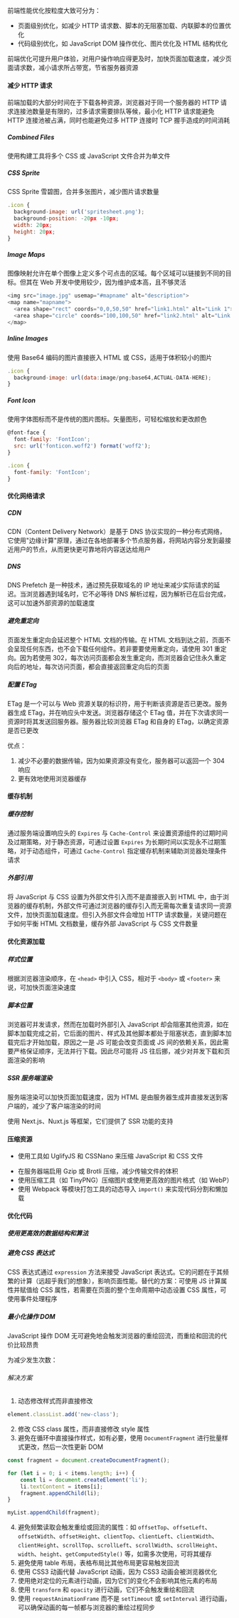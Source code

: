 前端性能优化按粒度大致可分为：

- 页面级别优化，如减少 HTTP 请求数、脚本的无阻塞加载、内联脚本的位置优化
- 代码级别优化，如 JavaScript DOM 操作优化、图片优化及 HTML 结构优化

前端优化可提升用户体验，对用户操作响应得更及时，加快页面加载速度，减少页面请求数，减小请求所占带宽，节省服务器资源

#### 减少 HTTP 请求

前端加载的大部分时间在于下载各种资源，浏览器对于同一个服务器的 HTTP 请求连接池数量是有限的，过多请求需要排队等候，最小化 HTTP 请求能避免 HTTP 连接池被占满，同时也能避免过多 HTTP 连接时 TCP 握手造成的时间消耗

##### Combined Files

使用构建工具将多个 CSS 或 JavaScript 文件合并为单文件

##### CSS Sprite

CSS Sprite 雪碧图，合并多张图片，减少图片请求数量

```JavaScript
.icon {
  background-image: url('spritesheet.png');
  background-position: -20px -10px;
  width: 20px;
  height: 20px;
}
```

##### Image Maps

图像映射允许在单个图像上定义多个可点击的区域。每个区域可以链接到不同的目标。但其在 Web 开发中使用较少，因为维护成本高，且不够灵活

```JavaScript
<img src="image.jpg" usemap="#mapname" alt="description">
<map name="mapname">
  <area shape="rect" coords="0,0,50,50" href="link1.html" alt="Link 1">
  <area shape="circle" coords="100,100,50" href="link2.html" alt="Link 2">
</map>
```

##### Inline Images

使用 Base64 编码的图片直接嵌入 HTML 或 CSS，适用于体积较小的图片

```JavaScript
.icon {
  background-image: url(data:image/png;base64,ACTUAL-DATA-HERE);
}
```

##### Font Icon

使用字体图标而不是传统的图片图标。矢量图形，可轻松缩放和更改颜色

```JavaScript
@font-face {
  font-family: 'FontIcon';
  src: url('fonticon.woff2') format('woff2');
}

.icon {
  font-family: 'FontIcon';
}
```

#### 优化网络请求

##### CDN

CDN（Content Delivery Network）是基于 DNS 协议实现的一种分布式网络，它使用"边缘计算"原理，通过在各地部署多个节点服务器，将网站内容分发到最接近用户的节点，从而更快更可靠地将内容送达给用户

##### DNS

DNS Prefetch 是一种技术，通过预先获取域名的 IP 地址来减少实际请求的延迟。当浏览器遇到域名时，它不必等待 DNS 解析过程，因为解析已在后台完成，这可以加速外部资源的加载速度

##### 避免重定向

页面发生重定向会延迟整个 HTML 文档的传输。在 HTML 文档到达之前，页面不会呈现任何东西，也不会下载任何组件。若非要要使用重定向，请使用 301 重定向。因为若使用 302，每次访问页面都会发生重定向，而浏览器会记住永久重定向后的地址，每次访问页面，都会直接返回重定向后的页面

##### 配置 ETag

ETag 是一个可以与 Web 资源关联的标识符，用于判断该资源是否已更改。服务器生成 ETag，并在响应头中发送。浏览器存储这个 ETag 值，并在下次请求同一资源时将其发送回服务器。服务器比较浏览器 ETag 和自身的 ETag，以确定资源是否已更改

优点：

1. 减少不必要的数据传输，因为如果资源没有变化，服务器可以返回一个 304 响应
2. 更有效地使用浏览器缓存

#### 缓存机制

##### 缓存控制

通过服务端设置响应头的 `Expires` 与 `Cache-Control` 来设置资源组件的过期时间及过期策略，对于静态资源，可通过设置 `Expires` 为长期时间以实现永不过期策略，对于动态组件，可通过 `Cache-Control` 指定缓存机制来辅助浏览器处理条件请求

##### 外部引用

将 JavaScript 与 CSS 设置为外部文件引入而不是直接嵌入到 HTML 中，由于浏览器的缓存机制，外部文件可通过浏览器的缓存引入而无需每次重复请求同一资源文件，加快页面加载速度。但引入外部文件会增加 HTTP 请求数量，关键问题在于如何平衡 HTML 文档数量，缓存外部 JavaScript 与 CSS 文件数量

#### 优化资源加载

##### 样式位置

根据浏览器渲染顺序，在 `<head>` 中引入 CSS，相对于 `<body>` 或 `<footer>` 来说，可加快页面渲染速度

##### 脚本位置

浏览器可并发请求，然而在加载时外部引入 JavaScript 却会阻塞其他资源，如在脚本加载完成之前，它后面的图片、样式及其他脚本都处于阻塞状态，直到脚本加载完后才开始加载，原因之一是 JS 可能会改变页面或 JS 间的依赖关系，因此需要严格保证顺序，无法并行下载。因此尽可能将 JS 往后挪，减少对并发下载和页面渲染的影响

##### SSR 服务端渲染

服务端渲染可以加快页面加载速度，因为 HTML 是由服务器生成并直接发送到客户端的，减少了客户端渲染的时间

使用 Next.js、Nuxt.js 等框架，它们提供了 SSR 功能的支持

#### 压缩资源

- 使用工具如 UglifyJS 和 CSSNano 来压缩 JavaScript 和 CSS 文件
* 在服务器端启用 Gzip 或 Brotli 压缩，减少传输文件的体积
* 使用压缩工具（如 TinyPNG）压缩图片或使用更高效的图片格式（如 WebP）
* 使用 Webpack 等模块打包工具的动态导入 `import()` 来实现代码分割和懒加载

#### 优化代码

##### 使用更高效的数据结构和算法

##### 避免 CSS 表达式

CSS 表达式通过 `expression` 方法来接受 JavaScript 表达式。它的问题在于其频繁的计算（远超乎我们的想象），影响页面性能。替代的方案：可使用 JS 计算属性并赋值给 CSS 属性，若需要在页面的整个生命周期中动态设置 CSS 属性，可使用事件处理程序

##### 最小化操作 DOM

JavaScript 操作 DOM 无可避免地会触发浏览器的重绘回流，而重绘和回流的代价比较昂贵

为减少发生次数：

###### 解决方案

1. 动态修改样式而非直接修改

```JavaScript
element.classList.add('new-class');
```

2. 修改 CSS class 属性，而非直接修改 style 属性
3. 避免在循环中直接操作样式，如有必要，使用 `DocumentFragment` 进行批量样式更改，然后一次性更新 DOM

```JavaScript
const fragment = document.createDocumentFragment();

for (let i = 0; i < items.length; i++) {
    const li = document.createElement('li');
    li.textContent = items[i];
    fragment.appendChild(li);
}

myList.appendChild(fragment);
```

4. 避免频繁读取会触发重绘或回流的属性：如 `offsetTop`、`offsetLeft`、`offsetWidth`、`offsetHeight`、`clientTop`、`clientLeft`、`clientWidth`、`clientHeight`、`scrollTop`、`scrollLeft`、`scrollWidth`、`scrollHeight`、`width`、`height`、`getComputedStyle()` 等，如需多次使用，可将其缓存
5. 避免使用 table 布局，表格布局比其他布局更容易触发回流
6. 使用 CSS3 动画代替 JavaScript 动画，因为 CSS3 动画会被浏览器优化
7. 使用绝对定位的元素进行动画，因为它们的变化不会影响其他元素的布局
8. 使用 `transform` 和 `opacity` 进行动画，它们不会触发重绘和回流
9. 使用 `requestAnimationFrame` 而不是 `setTimeout` 或 `setInterval` 进行动画，可以确保动画的每一帧都与浏览器的重绘过程同步
